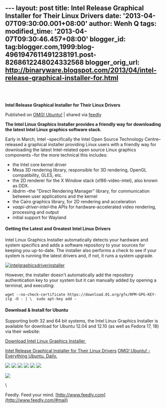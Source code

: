 --- layout: post title: Intel Release Graphical Installer for Their
Linux Drivers date: '2013-04-07T09:30:00.001+08:00' author: Wenh Q tags:
modified\_time: '2013-04-07T09:30:46.457+08:00' blogger\_id:
tag:blogger.com,1999:blog-4961947611491238191.post-8268612248024332568
blogger\_orig\_url:
http://binaryware.blogspot.com/2013/04/intel-release-graphical-installer-for.html
---

\
  

**Intel Release Graphical Installer for Their Linux Drivers**

Published on [OMG!
Ubuntu!](http://www.omgubuntu.co.uk/2013/04/intel-release-graphical-installer-for-their-linux-drivers?utm_source=feedburner&utm_medium=feed&utm_campaign=Feed%3A+d0od+(OMG!+Ubuntu!))
| shared via [feedly](http://www.feedly.com)

**The Intel Linux Graphics Installer provides a friendly way for
downloading the latest Intel Linux graphics software stack.**

Early in March, Intel –specifically the Intel Open Source Technology
Centre– released a graphical installer providing Linux users with a
friendly way for downloading the latest Intel-related open source Linux
graphics components –for the more technical this includes:

-   the Intel core kernel driver
-   Mesa 3D rendering library, responsible for 3D rendering, OpenGL
    compatibility, GLES, etc.
-   the 2D renderer for the X Window stack (xf86-video-intel), also
    known as DDX.
-   *libdrm* –the "Direct Rendering Manager" library, for communication
    between user applications and the kernel
-   the Cairo graphics library, for 2D rendering and acceleration
-   *vaapi-driver-intel*–the APIs for hardware-accelerated video
    rendering, processing and output
-   initial support for Wayland

#### Getting the Latest and Greatest Intel Linux Drivers

Intel Linux Graphics Installer automatically detects your hardware and
system specifics and adds a software repository to your sources for
keeping you up-to-date. The installer also performs a check to see if
your system is running the latest drivers and, if not, it runs a system
upgrade.

[![intelgraphicsdriverinstaller](http://www.omgubuntu.co.uk/wp-content/uploads/2013/04/intelgraphicsdriverinstaller.png)](http://www.omgubuntu.co.uk/wp-content/uploads/2013/04/intelgraphicsdriverinstaller.png)

However, the installer doesn't automatically add the repository
authentication key to your system but it can manually added by opening a
terminal, and executing:

    wget --no-check-certificate https://download.01.org/gfx/RPM-GPG-KEY-ilg -O - | \  sudo apt-key add -

#### Download & Install for Ubuntu

Supporting both 32 and 64 bit systems, the Intel Linux Graphics
Installer is available for download for Ubuntu 12.04 and 12.10 (as well
as Fedora 17, 18) via their website:

[Download Intel Linux Graphics
Installer ](https://01.org/linuxgraphics/downloads/2013/intel-linux-graphics-installer "Download Intel Linux Graphics Installer")

[Intel Release Graphical Installer for Their Linux
Drivers](http://www.omgubuntu.co.uk/2013/04/intel-release-graphical-installer-for-their-linux-drivers)
[OMG! Ubuntu! - Everything Ubuntu. Daily.](http://www.omgubuntu.co.uk)

[![](http://feeds.feedburner.com/~ff/d0od?i=5GNZDIEmYg4:WH6bas7Z4T0:wBxX2hOkimM)](http://feeds.feedburner.com/~ff/d0od?a=5GNZDIEmYg4:WH6bas7Z4T0:wBxX2hOkimM)
[![](http://feeds.feedburner.com/~ff/d0od?d=I9og5sOYxJI)](http://feeds.feedburner.com/~ff/d0od?a=5GNZDIEmYg4:WH6bas7Z4T0:I9og5sOYxJI)
[![](http://feeds.feedburner.com/~ff/d0od?d=qj6IDK7rITs)](http://feeds.feedburner.com/~ff/d0od?a=5GNZDIEmYg4:WH6bas7Z4T0:qj6IDK7rITs)
[![](http://feeds.feedburner.com/~ff/d0od?i=5GNZDIEmYg4:WH6bas7Z4T0:V_sGLiPBpWU)](http://feeds.feedburner.com/~ff/d0od?a=5GNZDIEmYg4:WH6bas7Z4T0:V_sGLiPBpWU)
[![](http://feeds.feedburner.com/~ff/d0od?i=5GNZDIEmYg4:WH6bas7Z4T0:gIN9vFwOqvQ)](http://feeds.feedburner.com/~ff/d0od?a=5GNZDIEmYg4:WH6bas7Z4T0:gIN9vFwOqvQ)
[![](http://feeds.feedburner.com/~ff/d0od?d=yIl2AUoC8zA)](http://feeds.feedburner.com/~ff/d0od?a=5GNZDIEmYg4:WH6bas7Z4T0:yIl2AUoC8zA)

![](http://feeds.feedburner.com/~r/d0od/~4/5GNZDIEmYg4)

\

Feedly. Feed your mind.
[http://www.feedly.com](http://www.feedly.com/#mail)
